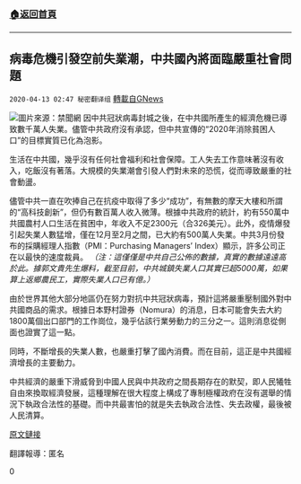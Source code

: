 ###  [:house:返回首頁](https://github.com/ourhimalayas/txt)
---

## 病毒危機引發空前失業潮，中共國內將面臨嚴重社會問題
`2020-04-13 02:47 秘密翻译组` [轉載自GNews](https://gnews.org/zh-hant/171164/)

![](https://s3.amazonaws.com/gnews-media-offload/wp-content/uploads/2020/04/13021059/Picture-1-170.png)圖片來源：禁聞網
因中共冠狀病毒封城之後，在中共國所產生的經濟危機已導致數千萬人失業。儘管中共政府沒有承認，但中共宣傳的“2020年消除貧困人口”的目標實質已化為泡影。

生活在中共國，幾乎沒有任何社會福利和社會保障。工人失去工作意味著沒有收入，吃飯沒有著落。大規模的失業潮會引發人們對未來的恐慌，從而導致嚴重的社會動盪。

儘管中共一直在吹捧自己在抗疫中取得了多少“成功”，有無數的摩天大樓和所謂的“高科技創新”，但仍有數百萬人收入微薄。根據中共政府的統計，約有550萬中共國農村人口生活在貧困中，年收入不足2300元（合326美元）。此外，疫情爆發引起失業人數猛增，僅在12月至2月之間，已大約有500萬人失業。中共3月份發布的採購經理人指數（PMI：Purchasing Managers’ Index）顯示，許多公司正在以最快的速度裁員。 *（注：這僅僅是中共自己公佈的數據，真實的數據遠遠高於此。據郭文貴先生爆料，截至目前，中共城鎮失業人口其實已超5000萬，如果算上返鄉農民工，實際失業人口已有億。）*

由於世界其他大部分地區仍在努力對抗中共冠狀病毒，預計這將嚴重壓制國外對中共國商品的需求。根據日本野村證券（Nomura）的消息，日本可能會失去大約1800萬個出口部門的工作崗位，幾乎佔該行業勞動力的三分之一。這則消息從側面也證實了這一點。

同時，不斷增長的失業人數，也嚴重打擊了國內消費。而在目前，這正是中共國經濟增長的主要動力。

中共經濟的嚴重下滑威脅到中國人民與中共政府之間長期存在的默契，即人民犧牲自由來換取經濟發展，這種理解在很大程度上構成了專制極權政府在沒有選舉的情況下執政合法性的基礎。而中共最害怕的就是失去執政合法性、失去政權，最後被人民清算。

[原文鏈接](https://www.wionews.com/world/rising-unemployment-from-fight-against-coronavirus-threatens-chinas-poverty-targets-292087)

翻譯報導：匿名

0
